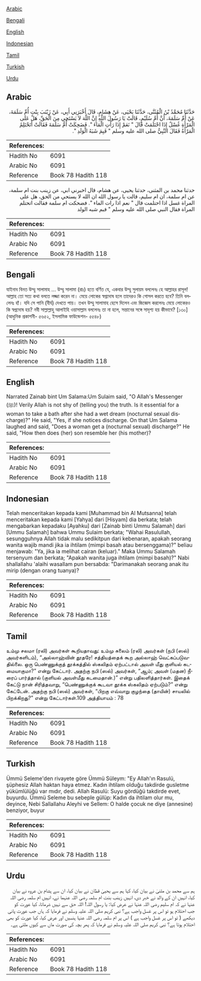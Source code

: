 [Arabic](#arabic)

[Bengali](#bengali)

[English](#english)

[Indonesian](#indonesian)

[Tamil](#tamil)

[Turkish](#turkish)

[Urdu](#urdu)

## Arabic


<div dir="rtl" lang="ar" style={{fontSize:'larger',backgroundColor:'#f8f9fa',padding:20}}>
حَدَّثَنَا مُحَمَّدُ بْنُ الْمُثَنَّى، حَدَّثَنَا يَحْيَى، عَنْ هِشَامٍ، قَالَ أَخْبَرَنِي أَبِي، عَنْ زَيْنَبَ بِنْتِ أُمِّ سَلَمَةَ، عَنْ أُمِّ سَلَمَةَ، أَنَّ أُمَّ سُلَيْمٍ، قَالَتْ يَا رَسُولَ اللَّهِ إِنَّ اللَّهَ لاَ يَسْتَحِي مِنَ الْحَقِّ، هَلْ عَلَى الْمَرْأَةِ غُسْلٌ إِذَا احْتَلَمَتْ قَالَ ‏"‏ نَعَمْ إِذَا رَأَتِ الْمَاءَ ‏"‏‏.‏ فَضَحِكَتْ أُمُّ سَلَمَةَ فَقَالَتْ أَتَحْتَلِمُ الْمَرْأَةُ فَقَالَ النَّبِيُّ صلى الله عليه وسلم ‏"‏ فَبِمَ شَبَهُ الْوَلَدِ ‏"‏‏.‏
</div>
<div style={{backgroundColor:'#f8f9fa',padding:20, marginBottom: 10}}><table> <thead> <tr> <th>References:</th> <th></th> </tr> </thead> <tbody><tr><td>Hadith No</td><td>6091</td></tr><tr><td>Arabic No</td><td>6091</td></tr><tr><td>Reference</td><td>Book 78 Hadith 118</td></tr></tbody></table></div>


<div dir="rtl" lang="ar" style={{fontSize:'larger',backgroundColor:'#f8f9fa',padding:20}}>
حدثنا محمد بن المثنى، حدثنا يحيى، عن هشام، قال اخبرني ابي، عن زينب بنت ام سلمة، عن ام سلمة، ان ام سليم، قالت يا رسول الله ان الله لا يستحي من الحق، هل على المراة غسل اذا احتلمت قال " نعم اذا رات الماء ". فضحكت ام سلمة فقالت اتحتلم المراة فقال النبي صلى الله عليه وسلم " فبم شبه الولد
</div>
<div style={{backgroundColor:'#f8f9fa',padding:20, marginBottom: 10}}><table> <thead> <tr> <th>References:</th> <th></th> </tr> </thead> <tbody><tr><td>Hadith No</td><td>6091</td></tr><tr><td>Arabic No</td><td>6091</td></tr><tr><td>Reference</td><td>Book 78 Hadith 118</td></tr></tbody></table></div>

## Bengali


<div dir="ltr" lang="bn" style={{fontSize:'larger',backgroundColor:'#f8f9fa',padding:20}}>
যাইনাব বিনত উম্মু সালামাহ ... উম্মু সালামা (রাঃ) হতে বর্ণিত যে, একবার উম্মু সুলায়ম বললেনঃ হে আল্লাহর রাসূল! আল্লাহ তো সত্য কথা বলতে লজ্জা করেন না। মেয়ে লোকের স্বপ্নদোষ হলে তাদেরও কি গোসল করতে হবে? তিনি বললেনঃ হাঁ। যদি সে পানি (বীর্য) দেখতে পায়। তখন উম্মু সালামাহ হেসে দিলেন এবং জিজ্ঞেস করলেনঃ মেয়ে লোকেরও কি স্বপ্নদোষ হয়? নবী সাল্লাল্লাহু আলাইহি ওয়াসাল্লাম বললেনঃ তা না হলে, সন্তানের সঙ্গে সাদৃশ্য হয় কীভাবে? [১৩০] (আধুনিক প্রকাশনী- ৫৬৫২, ইসলামিক ফাউন্ডেশন- ৫৫৪৮)
</div>
<div style={{backgroundColor:'#f8f9fa',padding:20, marginBottom: 10}}><table> <thead> <tr> <th>References:</th> <th></th> </tr> </thead> <tbody><tr><td>Hadith No</td><td>6091</td></tr><tr><td>Arabic No</td><td>6091</td></tr><tr><td>Reference</td><td>Book 78 Hadith 118</td></tr></tbody></table></div>

## English


<div dir="ltr" lang="en" style={{fontSize:'larger',backgroundColor:'#f8f9fa',padding:20}}>
Narrated Zainab bint Um Salama:Um Sulaim said, "O Allah's Messenger (ﷺ)! Verily Allah is not shy of (telling you) the truth. Is it essential for a woman to take a bath after she had a wet dream (nocturnal sexual discharge)?" He said, "Yes, if she notices discharge. On that Um Salama laughed and said, "Does a woman get a (nocturnal sexual) discharge?" He said, "How then does (her) son resemble her (his mother)?
</div>
<div style={{backgroundColor:'#f8f9fa',padding:20, marginBottom: 10}}><table> <thead> <tr> <th>References:</th> <th></th> </tr> </thead> <tbody><tr><td>Hadith No</td><td>6091</td></tr><tr><td>Arabic No</td><td>6091</td></tr><tr><td>Reference</td><td>Book 78 Hadith 118</td></tr></tbody></table></div>

## Indonesian


<div dir="ltr" lang="id" style={{fontSize:'larger',backgroundColor:'#f8f9fa',padding:20}}>
Telah menceritakan kepada kami [Muhammad bin Al Mutsanna] telah menceritakan kepada kami [Yahya] dari [Hisyam] dia berkata; telah mengabarkan kepadaku [Ayahku] dari [Zainab binti Ummu Salamah] dari [Ummu Salamah] bahwa Ummu Sulaim berkata; "Wahai Rasulullah, sesungguhnya Allah tidak malu sedikitpun dari kebenaran, apakah seorang wanita wajib mandi jika ia ihtilam (mimpi basah atau bersenggama)?" beliau menjawab: "Ya, jika ia melihat cairan (keluar)." Maka Ummu Salamah tersenyum dan berkata; "Apakah wanita juga ihtilam (mimpi basah)?" Nabi shallallahu 'alaihi wasallam pun bersabda: "Darimanakah seorang anak itu mirip (dengan orang tuanya)?
</div>
<div style={{backgroundColor:'#f8f9fa',padding:20, marginBottom: 10}}><table> <thead> <tr> <th>References:</th> <th></th> </tr> </thead> <tbody><tr><td>Hadith No</td><td>6091</td></tr><tr><td>Arabic No</td><td>6091</td></tr><tr><td>Reference</td><td>Book 78 Hadith 118</td></tr></tbody></table></div>

## Tamil


<div dir="ltr" lang="ta" style={{fontSize:'larger',backgroundColor:'#f8f9fa',padding:20}}>
உம்மு சலமா (ரலி) அவர்கள் கூறியதாவது: உம்மு சுலைம் (ரலி) அவர்கள் (நபி (ஸல்) அவர்களிடம்), “அல்லாஹ்வின் தூதரே! சத்தியத்தைக் கூற அல்லாஹ் வெட்கப்படுவதில்லை. ஒரு பெண்ணுக்குத் தூக்கத்தில் ஸ்கலிதம் ஏற்பட்டால் அவள் மீது குளியல் கடமையாகுமா?” என்று கேட்டார். அதற்கு நபி (ஸல்) அவர்கள், “ஆம்; அவள் (மதன) நீரைப் பார்த்தால் (குளியல் அவள்மீது கடமைதான்.)” என்று பதிலளித்தார்கள். இதைக் கேட்டு நான் சிரித்தவாறு, “பெண்ணுக்குக் கூடவா தூக்க ஸ்கலிதம் ஏற்படும்?” என்று கேட்டேன். அதற்கு நபி (ஸல்) அவர்கள், “பிறகு எவ்வாறு குழந்தை (தாயின்) சாயலில் பிறக்கிறது?” என்று கேட்டார்கள்.109 அத்தியாயம் : 78
</div>
<div style={{backgroundColor:'#f8f9fa',padding:20, marginBottom: 10}}><table> <thead> <tr> <th>References:</th> <th></th> </tr> </thead> <tbody><tr><td>Hadith No</td><td>6091</td></tr><tr><td>Arabic No</td><td>6091</td></tr><tr><td>Reference</td><td>Book 78 Hadith 118</td></tr></tbody></table></div>

## Turkish


<div dir="ltr" lang="tr" style={{fontSize:'larger',backgroundColor:'#f8f9fa',padding:20}}>
Ümmü Seleme'den rivayete göre Ümmü Süleym: "Ey Allah'ın Rasulü, şüphesiz Allah haktan haya etmez. Kadın ihtilam olduğu takdirde gusletme yükümlülüğü var mıdır, dedi. Allah Rasulü: Suyu gördüğü takdirde evet, buyurdu. Ümmü Seleme bu sebeple gülüp: Kadın da ihtilam olur mu, deyince, Nebi Sallallahu Aleyhi ve Sellem: O halde çocuk ne diye (annesine) benziyor, buyur
</div>
<div style={{backgroundColor:'#f8f9fa',padding:20, marginBottom: 10}}><table> <thead> <tr> <th>References:</th> <th></th> </tr> </thead> <tbody><tr><td>Hadith No</td><td>6091</td></tr><tr><td>Arabic No</td><td>6091</td></tr><tr><td>Reference</td><td>Book 78 Hadith 118</td></tr></tbody></table></div>

## Urdu


<div dir="rtl" lang="ur" style={{fontSize:'larger',backgroundColor:'#f8f9fa',padding:20}}>
ہم سے محمد بن مثنیٰ نے بیان کیا، کہا ہم سے یحییٰ قطان نے بیان کیا، ان سے ہشام بن عروہ نے بیان کیا، انہیں ان کے والد نے خبر دی، انہیں زینب بنت ام سلمہ رضی اللہ عنہما نے، انہیں ام سلمہ رضی اللہ عنہا نے کہ ام سلیم رضی اللہ عنہا نے عرض کیا: یا رسول اللہ! اللہ حق سے نہیں شرماتا، کیا عورت کو جب احتلام ہو تو اس پر غسل واجب ہے؟ نبی کریم صلی اللہ علیہ وسلم نے فرمایا کہ ہاں جب عورت پانی دیکھے ( تو اس پر غسل واجب ہے ) اس پر ام سلمہ رضی اللہ عنہا ہنسیں اور عرض کیا، کیا عورت کو بھی احتلام ہوتا ہے؟ نبی کریم صلی اللہ علیہ وسلم نے فرمایا کہ پھر بچہ کی صورت ماں سے کیوں ملتی ہے۔
</div>
<div style={{backgroundColor:'#f8f9fa',padding:20, marginBottom: 10}}><table> <thead> <tr> <th>References:</th> <th></th> </tr> </thead> <tbody><tr><td>Hadith No</td><td>6091</td></tr><tr><td>Arabic No</td><td>6091</td></tr><tr><td>Reference</td><td>Book 78 Hadith 118</td></tr></tbody></table></div>